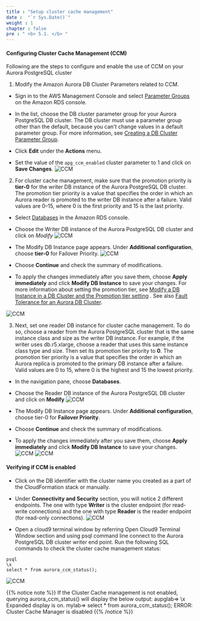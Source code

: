 ```yaml
---
title : "Setup cluster cache management"
date :  "`r Sys.Date()`" 
weight : 1 
chapter : false
pre : " <b> 5.1. </b> "
---
```


#### Configuring Cluster Cache Management (CCM)

Following are the steps to configure and enable the use of CCM on your Aurora PostgreSQL cluster

1. Modify the Amazon Aurora DB Cluster Parameters related to CCM.

- Sign in to the AWS Management Console and select [Parameter Groups](https://console.aws.amazon.com/rds/home?#parameter-group-list:)  on the Amazon RDS console.

- In the list, choose the DB cluster parameter group for your Aurora PostgreSQL DB cluster. The DB cluster must use a parameter group other than the default, because you can't change values in a default parameter group. For more information, see [Creating a DB Cluster Parameter Group](https://docs.aws.amazon.com/AmazonRDS/latest/AuroraUserGuide/USER_WorkingWithParamGroups.html#USER_WorkingWithParamGroups.CreatingCluster).
- Click **Edit** under the **Actions** menu.
- Set the value of the ``apg_ccm_enabled`` cluster parameter to 1 and click on **Save Changes**.
![CCM](/images/5/5.1/1.png)

2. For cluster cache management, make sure that the promotion priority is **tier-0** for the writer DB instance of the Aurora PostgreSQL DB cluster. The promotion tier priority is a value that specifies the order in which an Aurora reader is promoted to the writer DB instance after a failure. Valid values are 0–15, where 0 is the first priority and 15 is the last priority.

- Select [Databases](https://console.aws.amazon.com/rds/home?#databases:)  in the Amazon RDS console.

- Choose the Writer DB instance of the Aurora PostgreSQL DB cluster and click on *Modify*
![CCM](/images/5/5.1/2.png)

- The Modify DB Instance page appears. Under **Additional configuration**, choose **tier-0** for Failover Priority.
![CCM](/images/5/5.1/3.png)

- Choose **Continue** and check the summary of modifications.
- To apply the changes immediately after you save them, choose **Apply immediately** and click **Modify DB Instance** to save your changes. For more information about setting the promotion tier, see [Modify a DB Instance in a DB Cluster and the Promotion tier setting](https://docs.aws.amazon.com/AmazonRDS/latest/AuroraUserGuide/Aurora.Modifying.html#Aurora.Modifying.Instance) . See also [Fault Tolerance for an Aurora DB Cluster](https://docs.aws.amazon.com/AmazonRDS/latest/AuroraUserGuide/Aurora.Managing.Backups.html#Aurora.Managing.FaultTolerance).

![CCM](/images/5/5.1/4.png)

3. Next, set one reader DB instance for cluster cache management. To do so, choose a reader from the Aurora PostgreSQL cluster that is the same instance class and size as the writer DB instance. For example, if the writer uses db.r5.xlarge, choose a reader that uses this same instance class type and size. Then set its promotion tier priority to **0**. The promotion tier priority is a value that specifies the order in which an Aurora replica is promoted to the primary DB instance after a failure. Valid values are 0 to 15, where 0 is the highest and 15 the lowest priority.

- In the navigation pane, choose **Databases**.
- Choose the Reader DB instance of the Aurora PostgreSQL DB cluster and click on **Modify**
![CCM](/images/5/5.1/5.png)

- The Modify DB Instance page appears. Under **Additional configuration**, choose tier-0 for **Failover Priority**.
- Choose **Continue** and check the summary of modifications.
- To apply the changes immediately after you save them, choose **Apply immediately** and click **Modify DB Instance** to save your changes.
![CCM](/images/5/5.1/6.png)
![CCM](/images/5/5.1/7.png)

#### Verifying if CCM is enabled

- Click on the DB identifier with the cluster name you created as a part of the CloudFormation stack or manually.

- Under **Connectivity and Security** section, you will notice 2 different endpoints. The one with type **Writer** is the cluster endpoint (for read-write connections) and the one with type **Reader** is the reader endpoint (for read-only connections).
![CCM](/images/5/5.1/8.png)

- Open a cloud9 terminal window by referring Open Cloud9 Terminal Window section and using psql command line connect to the Aurora PostgreSQL DB cluster writer end point. Run the following SQL commands to check the cluster cache management status:

```
psql 
\x
select * from aurora_ccm_status();

```
![CCM](/images/5/5.1/9.png)

{{% notice note %}}
If the Cluster Cache management is not enabled, querying aurora_ccm_status() will display the below output:
aupglab=> \x
Expanded display is on.
mylab=> select * from aurora_ccm_status();
ERROR:  Cluster Cache Manager is disabled
{{% /notice %}}
